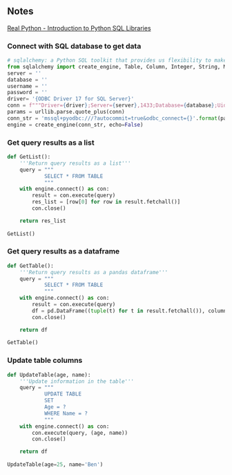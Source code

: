 ## Notes

[Real Python - Introduction to Python SQL Libraries](https://realpython.com/python-sql-libraries/)

### Connect with SQL database to get data

```python
# sqlalchemy: a Python SQL toolkit that provides us flexibility to make connection to various RDBS
from sqlalchemy import create_engine, Table, Column, Integer, String, MetaData, ForeignKey, inspect
server = ''
database = ''
username = ''
password = ''
driver= '{ODBC Driver 17 for SQL Server}'
conn = f"""Driver={driver};Server={server},1433;Database={database};Uid={username};Pwd={password};Network=DBMSSOCN;Connection Timeout=30;"""
params = urllib.parse.quote_plus(conn)
conn_str = 'mssql+pyodbc:///?autocommit=true&odbc_connect={}'.format(params)
engine = create_engine(conn_str, echo=False)
```

### Get query results as a list
```python
def GetList():
    '''Return query results as a list'''
    query = """
            SELECT * FROM TABLE
            """
    with engine.connect() as con:
        result = con.execute(query)
        res_list = [row[0] for row in result.fetchall()]
        con.close()

    return res_list
    
GetList()
```

### Get query results as a dataframe
```python
def GetTable():
    '''Return query results as a pandas dataframe'''
    query = """
            SELECT * FROM TABLE
            """
    with engine.connect() as con:
        result = con.execute(query)
        df = pd.DataFrame((tuple(t) for t in result.fetchall()), columns = result.keys())
        con.close()

    return df
    
GetTable()
```

### Update table columns
```python
def UpdateTable(age, name):
    '''Update information in the table'''
    query = """
            UPDATE TABLE
            SET
            Age = ?
            WHERE Name = ?
            """
    with engine.connect() as con:
        con.execute(query, (age, name))
        con.close()

    return df
    
UpdateTable(age=25, name='Ben')
```
